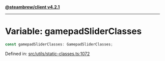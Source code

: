 [**@steambrew/client v4.2.1**](../README.md)

***

# Variable: gamepadSliderClasses

```ts
const gamepadSliderClasses: GamepadSliderClasses;
```

Defined in: [src/utils/static-classes.ts:1072](https://github.com/SteamClientHomebrew/SDK/blob/main/typescript-packages/client/src/utils/static-classes.ts#L1072)
